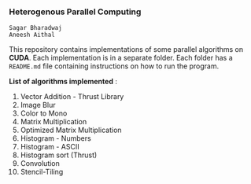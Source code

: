 ### Heterogenous Parallel Computing
```
Sagar Bharadwaj
Aneesh Aithal
```
       
This repository contains implementations of some parallel algorithms on **CUDA**. Each implementation is in a separate folder. Each folder has a `README.md` file containing instructions on how to run the program.

**List of algorithms implemented** : <br>

1. Vector Addition - Thrust Library
2. Image Blur
3. Color to Mono
4. Matrix Multiplication
5. Optimized Matrix Multiplication
6. Histogram - Numbers
7. Histogram - ASCII
8. Histogram sort (Thrust)
9. Convolution
10. Stencil-Tiling




